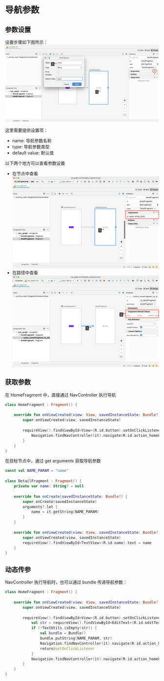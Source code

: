 # 导航参数

## 参数设置

设置步骤如下图所示：
![参数设置](./def_nav_args.png)

这里需要提供设置项：
- name: 导航参数名称
- type: 导航参数类型
- default value: 默认值

以下两个地方可以查看参数设置
- 在节点中查看
![在节点中查看参数设置](./browse_nav_args_frag.png)
- 在路径中查看
![在路径中查看参数设置](./browse_nav_args_path.png)

## 获取参数

在 HomeFragment 中，直接通过 NavController 执行导航

```kotlin
class HomeFragment : Fragment() {

    override fun onViewCreated(view: View, savedInstanceState: Bundle?) {
        super.onViewCreated(view, savedInstanceState)

        requireView().findViewById<View>(R.id.button).setOnClickListener {
            Navigation.findNavController(it).navigate(R.id.action_homeFragment_to_detailFragment)
        }
    }
}
```

在目标节点中，通过 get arguments 获取导航参数 

```kotlin
const val NAME_PARAM = "name"

class DetailFragment : Fragment() {
    private var name: String? = null

    override fun onCreate(savedInstanceState: Bundle?) {
        super.onCreate(savedInstanceState)
        arguments?.let {
            name = it.getString(NAME_PARAM)
        }
    }

    override fun onViewCreated(view: View, savedInstanceState: Bundle?) {
        super.onViewCreated(view, savedInstanceState)
        requireView().findViewById<TextView>(R.id.name).text = name
    }
}
```

## 动态传参

NavController 执行导航时，也可以通过 bundle 传递导航参数：

```kotlin
class HomeFragment : Fragment() {

    override fun onViewCreated(view: View, savedInstanceState: Bundle?) {
        super.onViewCreated(view, savedInstanceState)

        requireView().findViewById<View>(R.id.button).setOnClickListener {
            val str = requireView().findViewById<EditText>(R.id.editText).text.toString();
            if (!TextUtils.isEmpty(str)) {
                val bundle = Bundle()
                bundle.putString(NAME_PARAM, str)
                Navigation.findNavController(it).navigate(R.id.action_homeFragment_to_detailFragment, bundle)
                return@setOnClickListener
            }
            Navigation.findNavController(it).navigate(R.id.action_homeFragment_to_detailFragment)
        }
    }
}
```